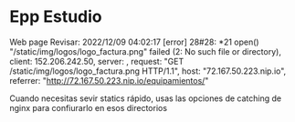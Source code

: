 # Epp Estudio
Web page
Revisar:
2022/12/09 04:02:17 [error] 28#28: *21 open() "/static/img/logos/logo_factura.png" failed (2: No such file or directory), client: 152.206.242.50, server: , request: "GET /static/img/logos/logo_factura.png HTTP/1.1", host: "72.167.50.223.nip.io", referrer: "http://72.167.50.223.nip.io/equipamientos/"

Cuando necesitas sevir statics rápido, usas las opciones de catching de nginx para confiurarlo en esos directorios
